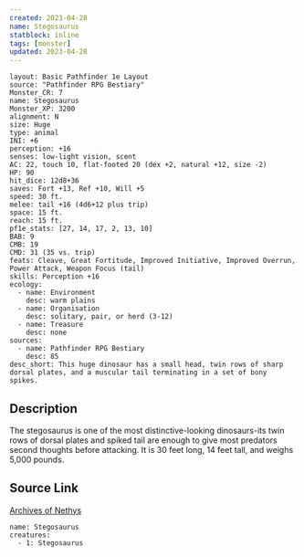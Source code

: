 ```yaml
---
created: 2023-04-28
name: Stegosaurus
statblock: inline
tags: [monster]
updated: 2023-04-28
---
```

```statblock
layout: Basic Pathfinder 1e Layout
source: "Pathfinder RPG Bestiary"
Monster_CR: 7
name: Stegosaurus
Monster_XP: 3200
alignment: N
size: Huge
type: animal
INI: +6
perception: +16
senses: low-light vision, scent
AC: 22, touch 10, flat-footed 20 (dex +2, natural +12, size -2)
HP: 90
hit_dice: 12d8+36
saves: Fort +13, Ref +10, Will +5
speed: 30 ft.
melee: tail +16 (4d6+12 plus trip)
space: 15 ft.
reach: 15 ft.
pf1e_stats: [27, 14, 17, 2, 13, 10]
BAB: 9
CMB: 19
CMD: 31 (35 vs. trip)
feats: Cleave, Great Fortitude, Improved Initiative, Improved Overrun, Power Attack, Weapon Focus (tail)
skills: Perception +16
ecology:
  - name: Environment
    desc: warm plains
  - name: Organisation
    desc: solitary, pair, or herd (3-12)
  - name: Treasure
    desc: none
sources:
  - name: Pathfinder RPG Bestiary
    desc: 85
desc_short: This huge dinosaur has a small head, twin rows of sharp dorsal plates, and a muscular tail terminating in a set of bony spikes.
```
## Description
The stegosaurus is one of the most distinctive-looking dinosaurs-its twin rows of dorsal plates and spiked tail are enough to give most predators second thoughts before attacking. It is 30 feet long, 14 feet tall, and weighs 5,000 pounds.
## Source Link
[Archives of Nethys](https://aonprd.com/MonsterDisplay.aspx?ItemName=Stegosaurus)
```encounter-table
name: Stegosaurus
creatures:
  - 1: Stegosaurus
```
